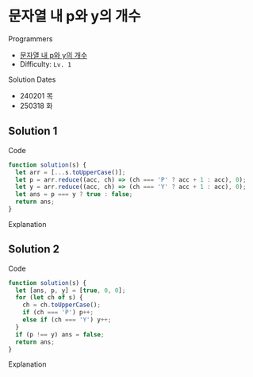 # 문자열 내 p와 y의 개수

Programmers

- [문자열 내 p와 y의 개수](https://school.programmers.co.kr/learn/courses/30/lessons/12916)
- Difficulty: `Lv. 1`

Solution Dates

- 240201 목
- 250318 화

## Solution 1

Code

```javascript
function solution(s) {
  let arr = [...s.toUpperCase()];
  let p = arr.reduce((acc, ch) => (ch === 'P' ? acc + 1 : acc), 0);
  let y = arr.reduce((acc, ch) => (ch === 'Y' ? acc + 1 : acc), 0);
  let ans = p === y ? true : false;
  return ans;
}
```

Explanation

## Solution 2

Code

```javascript
function solution(s) {
  let [ans, p, y] = [true, 0, 0];
  for (let ch of s) {
    ch = ch.toUpperCase();
    if (ch === 'P') p++;
    else if (ch === 'Y') y++;
  }
  if (p !== y) ans = false;
  return ans;
}
```

Explanation
